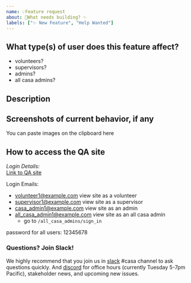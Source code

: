 ```yaml
---
name: 💡Feature request
about: 🔨What needs building? ✨ 
labels: ["✨ New Feature", "Help Wanted"]
---
```


## What type(s) of user does this feature affect?
 - volunteers?
 - supervisors?
 - admins?
 - all casa admins?

## Description


## Screenshots of current behavior, if any
You can paste images on the clipboard here

## How to access the QA site
_Login Details:_  
[Link to QA site](https://casa-qa.herokuapp.com/)  

Login Emails: 
- volunteer1@example.com  view site as a volunteer
- supervisor1@example.com view site as a supervisor
- casa_admin1@example.com view site as an admin
- all_casa_admin1@example.com view site as an all casa admin
  - go to `/all_casa_admins/sign_in`  

password for all users: 12345678  

### Questions? Join Slack!

We highly recommend that you join us in [slack](http://bit.ly/3Quxc1Q) #casa channel to ask questions quickly. And [discord](https://discord.gg/qJcw2RZH8Q) for office hours (currently Tuesday 5-7pm Pacific), stakeholder news, and upcoming new issues.
